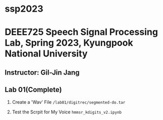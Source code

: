 # ssp2023
# DEEE725 Speech Signal Processing Lab, Spring 2023, Kyungpook National University
## Instructor: Gil-Jin Jang

## Lab 01(Complete)
1. Create a 'Wav' File
  `/lab01/digitrec/segmented-do.tar`
  
2. Test the Scrpit for My Voice `hmmsr_kdigits_v2.ipynb`
